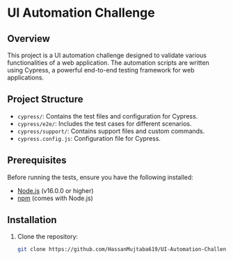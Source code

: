 # UI Automation Challenge

## Overview

This project is a UI automation challenge designed to validate various functionalities of a web application. The automation scripts are written using Cypress, a powerful end-to-end testing framework for web applications. 

## Project Structure

- `cypress/`: Contains the test files and configuration for Cypress.
- `cypress/e2e/`: Includes the test cases for different scenarios.
- `cypress/support/`: Contains support files and custom commands.
- `cypress.config.js`: Configuration file for Cypress.

## Prerequisites

Before running the tests, ensure you have the following installed:

- [Node.js](https://nodejs.org/) (v16.0.0 or higher)
- [npm](https://www.npmjs.com/) (comes with Node.js)

## Installation

1. Clone the repository:

   ```bash
   git clone https://github.com/HassanMujtaba619/UI-Automation-Challenge.git
